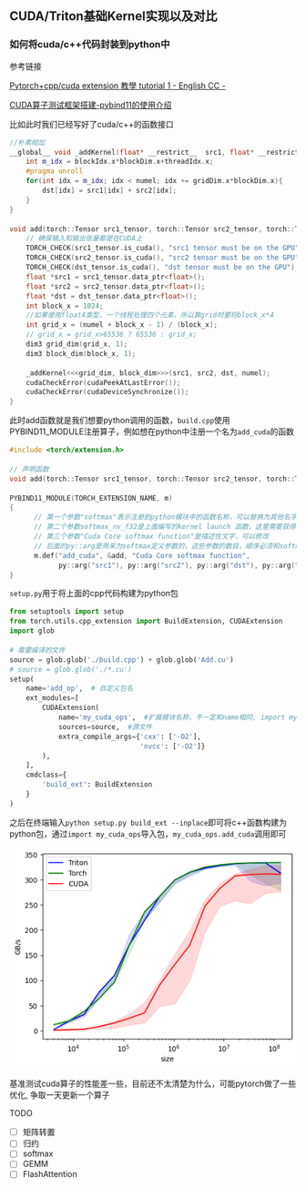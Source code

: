 ## CUDA/Triton基础Kernel实现以及对比

### 如何将cuda/c++代码封装到python中

参考链接

[Pytorch+cpp/cuda extension 教學 tutorial 1 - English CC -](https://www.youtube.com/watch?v=l_Rpk6CRJYI&list=PLDV2CyUo4q-LKuiNltBqCKdO9GH4SS_ec)

[CUDA算子测试框架搭建-pybind11的使用介绍](https://zhuanlan.zhihu.com/p/6218767747)

比如此时我们已经写好了cuda/c++的函数接口

```c++
//朴素相加
__global__ void _addKernel(float* __restrict__  src1, float* __restrict__  src2, float* __restrict__ dst, int numel){
    int m_idx = blockIdx.x*blockDim.x+threadIdx.x;
    #pragma unroll
    for(int idx = m_idx; idx < numel; idx += gridDim.x*blockDim.x){
        dst[idx] = src1[idx] + src2[idx];
    }
}

void add(torch::Tensor src1_tensor, torch::Tensor src2_tensor, torch::Tensor dst_tensor, int numel){
    // 确保输入和输出张量都是在CUDA上
    TORCH_CHECK(src1_tensor.is_cuda(), "src1 tensor must be on the GPU");
    TORCH_CHECK(src2_tensor.is_cuda(), "src2 tensor must be on the GPU");
    TORCH_CHECK(dst_tensor.is_cuda(), "dst tensor must be on the GPU");
    float *src1 = src1_tensor.data_ptr<float>();
    float *src2 = src2_tensor.data_ptr<float>();
    float *dst = dst_tensor.data_ptr<float>();
    int block_x = 1024;
    //如果使用float4类型，一个线程处理四个元素，所以算grid时要将block_x*4
    int grid_x = (numel + block_x - 1) / (block_x);
    // grid_x = grid_x>65536 ? 65536 : grid_x;
    dim3 grid_dim(grid_x, 1);
    dim3 block_dim(block_x, 1);

    _addKernel<<<grid_dim, block_dim>>>(src1, src2, dst, numel);
    cudaCheckError(cudaPeekAtLastError());
    cudaCheckError(cudaDeviceSynchronize());
}
```

此时add函数就是我们想要python调用的函数，`build.cpp`使用PYBIND11_MODULE注册算子，例如想在python中注册一个名为`add_cuda`的函数

```c++
#include <torch/extension.h>

// 声明函数
void add(torch::Tensor src1_tensor, torch::Tensor src2_tensor, torch::Tensor dst_tensor, int numel);

PYBIND11_MODULE(TORCH_EXTENSION_NAME, m)
{
      // 第一个参数"softmax"表示注册到python模块中的函数名称，可以替换为其他名字，使用方法为：模块.softmax
      // 第二个参数softmax_nv_f32是上面编写的kernel launch 函数，这里需要获得该函数的地址
      // 第三个参数"Cuda Core softmax function"是描述性文字，可以修改
      // 后面的py::arg是用来为softmax定义参数的，这些参数的数目，顺序必须和softmax_nv_f32保持一致，为了增加可读性，最好名字也一致
      m.def("add_cuda", &add, "Cuda Core softmax function",
            py::arg("src1"), py::arg("src2"), py::arg("dst"), py::arg("size"));
}
```

`setup.py`用于将上面的cpp代码构建为python包

```python
from setuptools import setup
from torch.utils.cpp_extension import BuildExtension, CUDAExtension
import glob

# 需要编译的文件
source = glob.glob('./build.cpp') + glob.glob('Add.cu')
# source = glob.glob('./*.cu')
setup(
    name='add_op',  # 自定义包名
    ext_modules=[
        CUDAExtension(
            name='my_cuda_ops',  #扩展模块名称，不一定和name相同, import my_cuda_ops
            sources=source,  #源文件
            extra_compile_args={'cxx': ['-O2'],
                                'nvcc': ['-O2']}
        ),
    ],
    cmdclass={
        'build_ext': BuildExtension
    }
)
```

之后在终端输入`python setup.py build_ext --inplace`即可将c++函数构建为python包，通过`import my_cuda_ops`导入包，`my_cuda_ops.add_cuda`调用即可

![](./add/output.png)

基准测试cuda算子的性能差一些，目前还不太清楚为什么，可能pytorch做了一些优化, 争取一天更新一个算子

TODO

- [ ] 矩阵转置
- [ ] 归约
- [ ] softmax
- [ ] GEMM
- [ ] FlashAttention